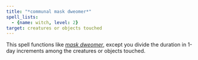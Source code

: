 ```yaml
---
title: "*communal mask dweomer*"
spell_lists:
  - {name: witch, level: 2}
target: creatures or objects touched
---
```


This spell functions like [*mask dweomer*](/spells/mask-dweomer/), except you divide the duration in 1-day increments among the creatures or objects touched.

